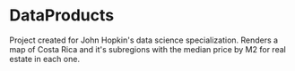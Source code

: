 # DataProducts

Project created for John Hopkin's data science specialization. Renders a map of Costa Rica and it's subregions with the median price by M2 for real estate in each one.
